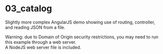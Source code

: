 03_catalog
=============

Slightly more complex AngularJS demo showing use of routing, controller, and reading JSON from a file.  

Warning:  due to Domain of Origin security restrictions, you may need to run this example through a web server.  
A NodeJS web server file is included.

